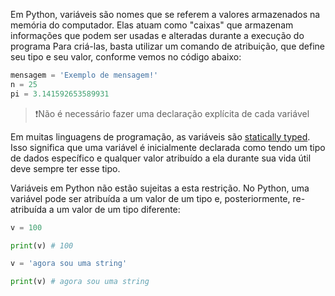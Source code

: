 Em Python, variáveis são nomes que se referem a valores armazenados na memória do computador. Elas atuam como "caixas" que armazenam informações que podem ser usadas e alteradas durante a execução do programa
Para criá-las, basta utilizar um comando de atribuição, que define seu tipo e seu valor, conforme vemos no código abaixo:

```python
mensagem = 'Exemplo de mensagem!'
n = 25
pi = 3.141592653589931
```


>  ❗Não é necessário fazer uma declaração explícita de cada variável 


Em muitas linguagens de programação, as variáveis são [statically typed](https://en.wikipedia.org/wiki/Type_system#Static_type_checking). Isso significa que uma variável é inicialmente declarada como tendo um tipo de dados específico e qualquer valor atribuído a ela durante sua vida útil deve sempre ter esse tipo.

Variáveis em Python não estão sujeitas a esta restrição. No Python, uma variável pode ser atribuída a um valor de um tipo e, posteriormente, re-atribuída a um valor de um tipo diferente:

```python
v = 100

print(v) # 100

v = 'agora sou uma string'

print(v) # agora sou uma string
```


###  